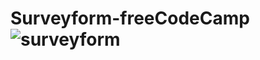 # Surveyform-freeCodeCamp![surveyform](https://user-images.githubusercontent.com/102663969/204880029-c2ee57ed-d5e8-435f-97fd-27cea61fbfaa.png)
